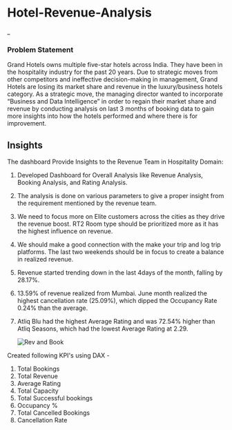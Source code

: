# Hotel-Revenue-Analysis
_

### Problem Statement

Grand Hotels owns multiple five-star hotels across India. They have been in the hospitality industry for the past 20 years. Due to strategic moves from other competitors and ineffective decision-making in management, Grand Hotels are losing its market share and revenue in the luxury/business hotels category. As a strategic move, the managing director wanted to incorporate “Business and Data Intelligence” in order to regain their market share and revenue by 
conducting analysis on last 3 months of booking data to gain more insights into how the hotels performed and where there is for improvement.
## Insights

The dashboard Provide Insights to the Revenue Team in Hospitality Domain:
1. Developed Dashboard for Overall Analysis like Revenue Analysis, Booking Analysis, and Rating Analysis.
2. The analysis is done on various parameters to give a proper insight from the requirement mentioned by the revenue team.
3. We need to focus more on Elite customers across the cities as they drive the revenue boost. RT2 Room type should be prioritized more as it has the highest influence on revenue.
4. We should make a good connection with the make your trip and log trip platforms. The last two weekends should be in focus to create a balance in realized revenue.
5. Revenue started trending down in the last 4days of the month, falling by 28.17%.
6. 13.59% of revenue realized from Mumbai. June month realized the highest cancellation rate (25.09%), which dipped the Occupancy Rate 0.24% than the average.
7. Atliq Blu had the highest Average Rating and was 72.54% higher than Atliq Seasons, which had the lowest Average Rating at 2.29.

   ![Rev and Book](https://github.com/yashwanth-DA/Hotel-Revenue-Analysis/assets/174483416/ca02e5aa-5ba1-4b12-b0d3-4b519d1ca1bc)

Created following KPI's using DAX -
1. Total Bookings
2. Total Revenue
3. Average Rating
4. Total Capacity
5. Total Successful bookings
6. Occupancy %
7. Total Cancelled Bookings
8. Cancellation Rate


